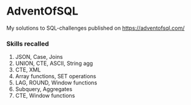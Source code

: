 # AdventOfSQL

My solutions to SQL-challenges published on https://adventofsql.com/

### Skills recalled

1. JSON, Case, Joins
2. UNION, CTE, ASCII, String agg
3. CTE, XML
4. Array functions, SET operations
5. LAG, ROUND, Window functions
6. Subquery, Aggregates
7. CTE, Window functions